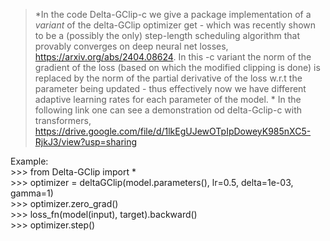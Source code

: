 > *In the code Delta-GClip-c we give a package implementation of a *variant* of the delta-GClip optimizer get - which was recently shown to be a (possibly the only) step-length scheduling algorithm that provably converges on deep neural net losses, https://arxiv.org/abs/2404.08624. In this -c variant the norm of the gradient of the loss (based on which the modified clipping is done) is replaced by the norm of the partial derivative of the loss w.r.t the parameter being updated - thus effectively now we have different adaptive learning rates for each parameter of the model. * In the following link one can see a demonstration od delta-Gclip-c with transformers, <br/>
https://drive.google.com/file/d/1lkEgUJewOTpIpDoweyK985nXC5-RjkJ3/view?usp=sharing

Example: <br/>
        >>> from Delta-GClip import * <br/>
        >>> optimizer = deltaGClip(model.parameters(), lr=0.5, delta=1e-03, gamma=1) <br/>
        >>> optimizer.zero_grad() <br/>
        >>> loss_fn(model(input), target).backward() <br/>
        >>> optimizer.step()<br/>


